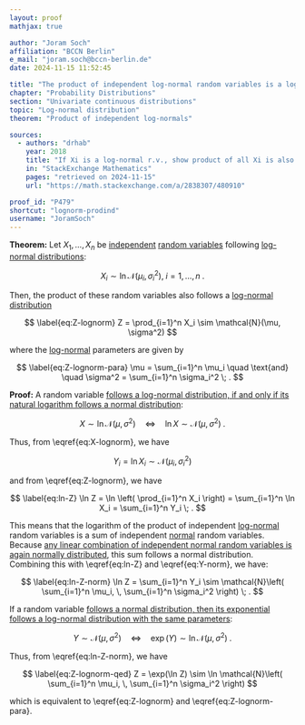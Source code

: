 ```yaml
---
layout: proof
mathjax: true

author: "Joram Soch"
affiliation: "BCCN Berlin"
e_mail: "joram.soch@bccn-berlin.de"
date: 2024-11-15 11:52:45

title: "The product of independent log-normal random variables is a log-normal random variable"
chapter: "Probability Distributions"
section: "Univariate continuous distributions"
topic: "Log-normal distribution"
theorem: "Product of independent log-normals"

sources:
  - authors: "drhab"
    year: 2018
    title: "If Xi is a log-normal r.v., show product of all Xi is also a log-normal r.v."
    in: "StackExchange Mathematics"
    pages: "retrieved on 2024-11-15"
    url: "https://math.stackexchange.com/a/2838307/480910"

proof_id: "P479"
shortcut: "lognorm-prodind"
username: "JoramSoch"
---
```



**Theorem:** Let $X_1, \ldots, X_n$ be [independent](/D/ind) [random variables](/D/rvar) following [log-normal distributions](/D/lognorm):

$$ \label{eq:X-lognorm}
X_i \sim \ln \mathcal{N}(\mu_i, \sigma_i^2), \; i = 1, \ldots, n \; .
$$

Then, the product of these random variables also follows a [log-normal distribution](/D/lognorm)

$$ \label{eq:Z-lognorm}
Z = \prod_{i=1}^n X_i \sim \mathcal{N}(\mu, \sigma^2)
$$

where the [log-normal](/D/lognorm) parameters are given by

$$ \label{eq:Z-lognorm-para}
\mu      = \sum_{i=1}^n \mu_i
\quad \text{and} \quad
\sigma^2 = \sum_{i=1}^n \sigma_i^2 \; .
$$


**Proof:** A random variable [follows a log-normal distribution, if and only if its natural logarithm follows a normal distribution](/D/lognorm):

$$ \label{eq:lognorm-norm}
X \sim \ln \mathcal{N}(\mu, \sigma^2)
\quad \Leftrightarrow \quad
\ln X \sim \mathcal{N}(\mu, \sigma^2) \; .
$$

Thus, from \eqref{eq:X-lognorm}, we have

$$ \label{eq:Y-norm}
Y_i = \ln X_i \sim \mathcal{N}(\mu_i, \sigma_i^2)
$$

and from \eqref{eq:Z-lognorm}, we have

$$ \label{eq:ln-Z}
  \ln Z
= \ln \left( \prod_{i=1}^n X_i \right)
= \sum_{i=1}^n \ln X_i
= \sum_{i=1}^n Y_i \; .
$$

This means that the logarithm of the product of independent [log-normal](/D/lognorm) random variables is a sum of independent [normal](/D/norm) random variables. Because [any linear combination of independent normal random variables is again normally distributed](/P/norm-lincomb), this sum follows a normal distribution. Combining this with \eqref{eq:ln-Z} and \eqref{eq:Y-norm}, we have:

$$ \label{eq:ln-Z-norm}
     \ln Z
=    \sum_{i=1}^n Y_i
\sim \mathcal{N}\left( \sum_{i=1}^n \mu_i, \, \sum_{i=1}^n \sigma_i^2 \right) \; .
$$

If a random variable [follows a normal distribution, then its exponential follows a log-normal distribution with the same parameters](/D/lognorm):

$$ \label{eq:norm-lognorm}
Y \sim \mathcal{N}(\mu, \sigma^2)
\quad \Leftrightarrow \quad
\exp(Y) \sim \ln \mathcal{N}(\mu, \sigma^2) \; .
$$

Thus, from \eqref{eq:ln-Z-norm}, we have

$$ \label{eq:Z-lognorm-qed}
     Z
=    \exp(\ln Z) 
\sim \ln \mathcal{N}\left( \sum_{i=1}^n \mu_i, \, \sum_{i=1}^n \sigma_i^2 \right)
$$

which is equivalent to \eqref{eq:Z-lognorm} and \eqref{eq:Z-lognorm-para}.